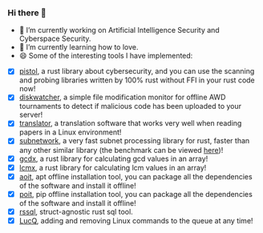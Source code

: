 <!--
**rikonaka/rikonaka** is a ✨ _special_ ✨ repository because its `README.md` (this file) appears on your GitHub profile.

Here are some ideas to get you started:

- 🔭 I’m currently working on ...
- 🌱 I’m currently learning ...
- 👯 I’m looking to collaborate on ...
- 🤔 I’m looking for help with ...
- 💬 Ask me about ...
- 📫 How to reach me: ...
- 😄 Pronouns: ...
- ⚡ Fun fact: ...
-->

### Hi there 👋
- 🔭 I’m currently working on Artificial Intelligence Security and Cyberspace Security.
- 🌱 I’m currently learning how to love.
- 😄 Some of the interesting tools I have implemented:
- [x] [pistol](https://github.com/rikonaka/pistol-rs), a rust library about cybersecurity, and you can use the scanning and probing libraries written by 100% rust without FFI in your rust code now!
- [x] [diskwatcher](https://github.com/rikonaka/diskwatcher-rs), a simple file modification monitor for offline AWD tournaments to detect if malicious code has been uploaded to your server!
- [x] [translator](https://github.com/rikonaka/translator-rs), a translation software that works very well when reading papers in a Linux environment!
- [x] [subnetwork](https://github.com/rikonaka/subnetwork-rs), a very fast subnet processing library for rust, faster than any other similar library (the benchmark can be viewed [here](https://github.com/rikonaka/subnetwork-rs/tree/main/benchmark))!
- [x] [gcdx](https://github.com/rikonaka/gcdx-rs), a rust library for calculating gcd values in an array!
- [x] [lcmx](https://github.com/rikonaka/lcmx-rs), a rust library for calculating lcm values in an array!
- [x] [aoit](https://github.com/rikonaka/aoit-rs), apt offline installation tool, you can package all the dependencies of the software and install it offline!
- [x] [poit](https://github.com/rikonaka/poit-rs), pip offline installation tool, you can package all the dependencies of the software and install it offline!
- [x] [rssql](https://github.com/rikonaka/rssql), struct-agnostic rust sql tool.
- [x] [LucQ](https://github.com/rikonaka/LucQ-rs), adding and removing Linux commands to the queue at any time!

